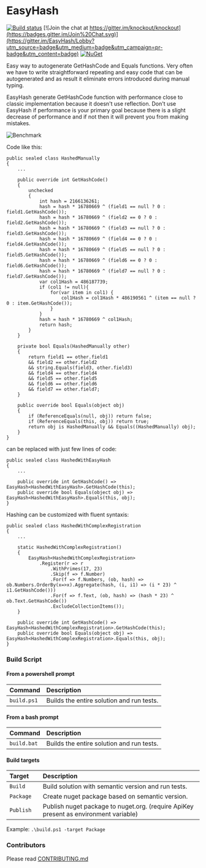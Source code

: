 # EasyHash

[![Build status](https://ci.appveyor.com/api/projects/status/vufbt12kqomwnvtv?svg=true)](https://ci.appveyor.com/project/iarovyi/easyhash)
[![Join the chat at https://gitter.im/knockout/knockout](https://badges.gitter.im/Join%20Chat.svg)](https://gitter.im/EasyHash/Lobby?utm_source=badge&utm_medium=badge&utm_campaign=pr-badge&utm_content=badge)
[![NuGet](https://img.shields.io/nuget/v/EasyHash.svg)](https://www.nuget.org/packages/EasyHash/)

Easy way to autogenerate GetHashCode and Equals functions.
Very often we have to write straightforward repeating and easy code that can be autogenerated and as result it
eliminate errors introduced during manual typing.

EasyHash generate GetHashCode function with performance close to classic implementation
because it doesn't use reflection. Don't use EasyHash if performance is your primary goal because
there is a slight decrease of performance and if not then it will prevent you from making mistakes.

![Benchmark](https://raw.githubusercontent.com/iarovyi/EasyHash/master/docs/img/benchmark.PNG "Benchmark")

Code like this:
```
public sealed class HashedManually
{
    ...

    public override int GetHashCode()
    {
        unchecked
        {
            int hash = 2166136261;
            hash = hash * 16780669 ^ (field1 == null ? 0 : field1.GetHashCode());
            hash = hash * 16780669 ^ (field2 == 0 ? 0 : field2.GetHashCode());
            hash = hash * 16780669 ^ (field3 == null ? 0 : field3.GetHashCode());
            hash = hash * 16780669 ^ (field4 == 0 ? 0 : field4.GetHashCode());
            hash = hash * 16780669 ^ (field5 == null ? 0 : field5.GetHashCode());
            hash = hash * 16780669 ^ (field6 == 0 ? 0 : field6.GetHashCode());
            hash = hash * 16780669 ^ (field7 == null ? 0 : field7.GetHashCode());
            var col1Hash = 486187739;
            if (col1 != null){
                for(var item in col1) {
                    col1Hash = col1Hash * 486190561 ^ (item == null ? 0 : item.GetHashCode());
                }
            }
            hash = hash * 16780669 ^ col1Hash;
            return hash;
        }
    }

    private bool Equals(HashedManually other)
    {
        return field1 == other.field1
        && field2 == other.field2
        && string.Equals(field3, other.field3)
        && field4 == other.field4
        && field5 == other.field5
        && field6 == other.field6
        && field7 == other.field7;
    }

    public override bool Equals(object obj)
    {
        if (ReferenceEquals(null, obj)) return false;
        if (ReferenceEquals(this, obj)) return true;
        return obj is HashedManually && Equals((HashedManually) obj);
    }
}

```


can be replaced with just few lines of code:
```
public sealed class HashedWithEasyHash
{
    ...

    public override int GetHashCode() => EasyHash<HashedWithEasyHash>.GetHashCode(this);
    public override bool Equals(object obj) => EasyHash<HashedWithEasyHash>.Equals(this, obj);
}
```

Hashing can be customized with fluent syntaxis:
```
public sealed class HashedWithComplexRegistration
{
	...

	static HashedWithComplexRegistration()
	{
		EasyHash<HashedWithComplexRegistration>
			.Register(r => r
				.WithPrimes(17, 23)
				.Skip(f => f.Number)
				.For(f => f.Numbers, (ob, hash) => ob.Numbers.OrderBy(x=>x).Aggregate(hash, (i, i1) => (i * 23) ^ i1.GetHashCode()))
				.For(f => f.Text, (ob, hash) => (hash * 23) ^ ob.Text.GetHashCode())
				.ExcludeCollectionItems());
	}

	public override int GetHashCode() => EasyHash<HashedWithComplexRegistration>.GetHashCode(this);
	public override bool Equals(object obj) => EasyHash<HashedWithComplexRegistration>.Equals(this, obj);
}
```


### Build Script

#### From a powershell prompt

Command     | Description
:-----------| :----------
`build.ps1` | Builds the entire solution and run tests.

#### From a bash prompt

Command                | Description
:----------------------| :----------
`build.bat` | Builds the entire solution and run tests.

#### Build targets

Target            | Description
:-----------------| :----------
`Build`           | Build solution with semantic version and run tests.
`Package`         | Create nuget package based on semantic version.
`Publish   `      | Publish nuget package to nuget.org. (require ApiKey present as environment variable)

Example:  `.\build.ps1 -target Package`

### Contributors

Please read [CONTRIBUTING.md](https://github.com/iarovyi/EasyHash/blob/master/CONTRIBUTING.md)
